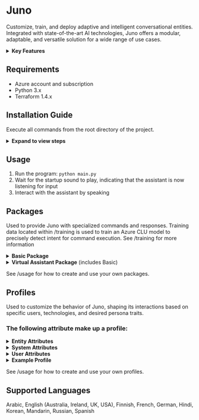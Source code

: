 # Juno

Customize, train, and deploy adaptive and intelligent conversational entities. Integrated with state-of-the-art AI technologies, Juno offers a modular, adaptable, and versatile solution for a wide range of use cases.

<details>
<summary><b>Key Features</b></summary>

### Advanced AI Integration

- Uses Azure [Speech Services](https://learn.microsoft.com/en-us/azure/ai-services/speech-service/) for speech recognition. 
- Uses Azure  [CLU](https://learn.microsoft.com/en-us/azure/ai-services/language-service/conversational-language-understanding/overview) for intent recognition.
- Employs OpenAI's [GPT-3.5-Turbo](https://platform.openai.com/docs/models) for dynamic, human-like interactions.
- Leverages [Elevenlabs](https://docs.elevenlabs.io/welcome/introduction) for realistic human-sounding text-to-speech.


Note: Integrations will be continuously refined as better solutions become available.

### Highly Customizable

- **Packages**: Define custom commands, guiding entity behavior based on user input. See the [packages](#packages) section for more information.
- **Profiles**: Determine how the entity interacts with users. See the [profiles](#profiles) section for more information.
- **Custom Voices**: Elevenlabs supports the creation and usage of custom voices. With a five-minute audio file of a person speaking, a life-like voice can be created for Juno to use. See [Elevenlabs](https://elevenlabs.io/voice-lab) for more information.
- **Fine-Tune GPT**: Tailor GPT-3.5-Turbo's responses to your specific use-case by fine-tuning the model with training data. See /training/gpt_training_data for example training data.

</details>

## Requirements
- Azure account and subscription
- Python 3.x
- Terraform 1.4.x

## Installation Guide

Execute all commands from the root directory of the project.

<details>
<summary><b>Expand to view steps </b></summary>

### Step 1: Install Required Packages

Run the following command to install the necessary packages:

```bash
pip install -r requirements.txt
```

### Step 2: Customize Configuration

Open the secret configuration file in your text editor for customization:

```bash
code configuration/config.yaml
```
Update the file with your personal settings and save it.

### Step 3: Sign into Azure Account

Log into your Azure account using the Azure CLI:

```bash
az login
```

### Step 4: Create Azure Resources

Navigate to the infra directory and run the script to create the necessary Azure resources:

```bash
cd infra && ./create_infrastructure.sh
```
**What This Does**: 
- Creates a Resource Group containing a Speech Service, Language Understanding, and Translator resource.
- Creates a Key Vault containing all necessary API keys and endpoints.

   **Note**: To destroy the created Azure resources run:
   ```bash
   cd infra && ./destroy_infrastructure.sh
   ```

### Step 5: Encrypt and Secure Secret Data

Navigate back to root directory and run the script to save and encrypt all secret data locally:

```bash
cd .. && python -m configuration.manage_secrets
```

### Step 6: Train CLU Model

Start the training session for your Conversation Language Understanding (CLU) model using the provided training data
located within 'training/virtual_assitant_training_data':

```bash
python -m training.begin_training_session
```
After training and deploying is complete, you can view your trained model at: https://language.cognitive.azure.com/home

### Step 7: Fine-tune GPT (Optional)

Begin a fine-tuning session for GPT using the provided training data located within 'training/gpt_training_data':

```bash
python -m training.begin_gpt_training_session
```

</details>

## Usage
1. Run the program: `python main.py`
2. Wait for the startup sound to play, indicating that the assistant is now listening for input
3. Interact with the assistant by speaking

## Packages
Used to provide Juno with specialized commands and responses. 
Training data located within /training is used to train an Azure CLU model to precisely detect intent for command execution. See /training for more information

<details>
<summary><b>Basic Package</b></summary>

#### Control Behavior
| Input | Response | Action |
| ------- | -------- | -------- |
| Mute  | I am now muted | Mutes responses | 
| Unmute | I am not unmuted | Unmutes responses |
| Pause | Pausing |  Pauses functionalities |
| Unpause | Unpaused |  Resumes functionalities |
| Exit | Exiting, goodbye! |  Terminates program |
#### Personalization
| Input | Response | Action |
| ------- | -------- | -------- |
| Change your language to {language} | Changing language to {language} | Changes language |
| Change your gender to {gender} | Changing gender to {gender} | Changes gender |
| Change your persona to {role} | Changing persona to {persona} | Changes persona |
| Change voice | I have changed my voice | Changes voice |

</details>

<details>
<summary><b>Virtual Assistant Package</b> (includes Basic)</summary>

#### Weather Retrieval
| Input | Response | Action |
| ------- | -------- | -------- |
| What is the weather in {location} | The weather in {location} is {temperature} degrees. | Fetches temperature via OpenWeatherMap API |
#### Speech Translation
| Input | Response | Action |
| ------- | -------- | -------- |
| Translate {speech} into {language} | {translated_speech} |  Uses Azure for speech translation |
#### Control Lights
| Input | Response | Action |
| ------- | -------- | -------- |
| Turn lights {off/on} | None | Controls smart LED lights |
| Change light color to {color} | None | Changes light color |
#### Control Music 
| Input | Response | Action |
| ------- | -------- | -------- |
| Play {song} | None |  Plays song via Spotify API |
| Pause song | None |  Pauses song via Spotify API |
| Play next song | None |  Plays next song via Spotify API |
| Lower volume | None | Decreases volume by 10% |
| Raise volume | None | Increases volume by 10% |
#### Set Alarm
| Input | Response | Action |
| ------- | -------- | -------- |
| Set an alarm for {day and time} | Setting an alarm for {day and time} | Sets an alarm |
#### Set Reminder
| Input | Response | Action |
| ------- | -------- | -------- |
| Set a reminder for {day and time} to do {reminder} | Setting a reminder | Sets a reminder for {day and time} to do {reminder} |
#### Set Timer
| Input | Response | Action |
| ------- | -------- | -------- |
| Set a timer for {time} {metric} | Setting a timer for {time} {metric} | Sets a timer |
#### News Retrieval 
| Input | Response | Action |
| ------- | -------- | -------- |
| Give me the news | Sure here is what's going on in the world. {Gives a summary of the top 3 news articles (using a fine-tuned GPT-3.5-turbo model | Fetches top news headlines via News API |
#### Web Browsing
| Input | Response | Action |
| ------- | -------- | -------- |
| Open {website} | Opening {website} |  Opens website |
| Search {speech} | Searching for {speech} |  Google search |
| Search youtube for {speech} | Searching Youtube for {speech} | Searches YouTubey |

</details>

See /usage for how to create and use your own packages.

## Profiles
Used to customize the behavior of Juno, shaping its interactions based on specific users, technologies, and desired persona traits.

### The following attribute make up a profile:

<details>
<summary><b>Entity Attributes</b></summary>

| Attribute  | Example Value  | Description |
| :--------- | :------------ | :---------- |
| `name`     | barack obama  | The name of the entity |
| `gender`   | male          | Gender of the entity |
| `language` | english       | Language entity speaks in (Refer to documentation for available languages) |
| `personality` | friendly   | Describes the overall temperament of the entity |
| `persona`  | barack obama  | The entity will act as if they are this persona |
| `prompt`   | you are an assistant designed to concisely help the user with their queries | Prompt used to query GPT |
| `role`     | assistant     | Role of the entity |

</details>

<details>
<summary><b>System Attributes</b></summary>

| Attribute               | Example Value   | Description |
| :----------------------- | :-------------- | :---------- |
| `gpt_model`              | gpt-3.5-turbo   | Model used for generating responses (Fine-tuning recommended. See /training) |
| `package`                | virtual_assistant | Optional package for added functionalities. See [packages](#packages) for more information |
| `startup_sound`          | true           | Whether to play a startup sound |
| `voice_name`             | barack obama   | Voice used for text-to-speech. In this example, I am using a custom-made voice modeled after Barack Obama, created using Elevenlabs |
| `text_to_speech_engine`  | elevenlabs     | Engine used for text-to-speech (e.g., Elevenlabs or Azure) |
| `voice_recognition_engine` | azure        | Engine used for voice recognition |

</details>

<details>
<summary><b>User Attributes</b></summary>

| Attribute   | Example Value | Description |
| :----------- | :------------ | :---------- |
| `user_name`  | james          | Name of the user interacting with the entity |
| `user_gender`| male         | Gender of the user |
| `user_age`   | 22          | Age of the user |

</details>

<details>
<summary><b>Example Profile</b></summary>
   
```yaml
entity:
  name: barack obama
  gender: male
  language: english 
  personality: friendly
  persona: barack obama 
  prompt: you are an assistant designed to concisely help the user with their queries 
  role: assistant  
system:
  gpt_model: gpt-3.5-turbo 
  package: virtual_assistant 
  startup_sound: true 
  voice_name: barack obama 
  text_to_speech_engine: elevenlabs 
  voice_recognition_engine: azure 
user:
  user_name: null  
  user_gender: null   
  user_age: null
```
</details>

See /usage for how to create and use your own profiles.
   
 ## Supported Languages
 Arabic, English (Australia, Ireland, UK, USA), Finnish, French, German, Hindi, Korean, Mandarin, Russian, Spanish
